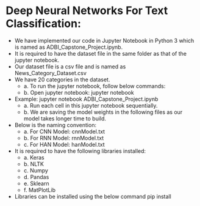 # Deep Neural Networks For Text Classification:

- We have implemented our code in Jupyter Notebook in Python 3 which is named as ADBI_Capstone_Project.ipynb. 
- It is required to have the dataset file in the same folder as that of the jupyter notebook. 
- Our dataset file is a csv file and is named as News_Category_Dataset.csv
- We have 20 categories in the dataset.
	- a. To run the jupyter notebook, follow below commands:
	- b. Open jupyter notebook: jupyter notebook <path to jupyter notebook>
- Example: jupyter notebook ADBI_Capstone_Project.ipynb
	- a. Run each cell in this jupyter notebook sequentially.
	- b. We are saving the model weights in the following files as our model takes longer time to build.
- Below is the naming convention:
	- a. For CNN Model: cnnModel.txt
	- b. For RNN Model: rnnModel.txt
	- c. For HAN Model: hanModel.txt
- It is required to have the following libraries installed:
	- a. Keras
	- b. NLTK
	- c. Numpy 
	- d. Pandas
	- e. Sklearn
	- f. MatPlotLib
- Libraries can be installed using the below command
	pip install <library name>

